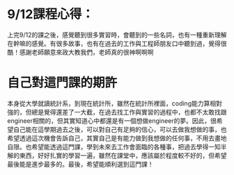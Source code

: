 # 9/12課程心得：
上完9/12的課之後，感覺聽到很多實習時，會聽到的一些名詞，也有一種重新理解在幹嘛的感覺。有很多故事，也有在過去的工作與工程師朋友口中聽到過，覺得很酷！感謝老師願意來政大教我們，老師真的很神啊啊啊

# 自己對這門課的期許
本身從大學就讀統計系，到現在統計所，雖然在統計所裡面，coding能力算相對強的，但總是覺得還差了一大截，在過去找工作與實習的過程中，也都不太敢找跟engineer相關的，但其實知道心中都還是有一個想做engineer的夢。因此，很希望自己能在這學期過去之後，可以對自己有足夠的信心，可以去做我想做的事，也希望透過這次機會告訴自己，其實自己是有能力做到我想做的任何事，不用去畫地自限。也希望能透過這門課，學到未來去工作會面臨的各種事，把過去學得一知半解的東西，好好扎實的學習一遍，雖然在課堂中，應該屬於程度較不好的，但希望最後能是進步最多的。最後，希望能順利選到這門課！